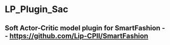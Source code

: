 # LP_Plugin_Sac
## Soft Actor-Critic model plugin for SmartFashion -- https://github.com/Lip-CPII/SmartFashion
